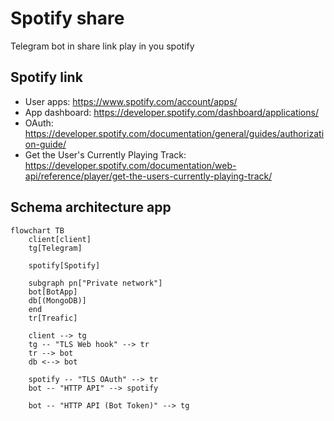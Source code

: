 # Spotify share 
Telegram bot in share link play in you spotify

## Spotify link

- User apps: https://www.spotify.com/account/apps/
- App dashboard: https://developer.spotify.com/dashboard/applications/
- OAuth: https://developer.spotify.com/documentation/general/guides/authorization-guide/
- Get the User's Currently Playing Track: https://developer.spotify.com/documentation/web-api/reference/player/get-the-users-currently-playing-track/

## Schema architecture app 

```mermaid
flowchart TB
    client[client]
    tg[Telegram] 

    spotify[Spotify]
    
    subgraph pn["Private network"]
    bot[BotApp]
    db[(MongoDB)]
    end
    tr[Treafic]
    
    client --> tg
    tg -- "TLS Web hook" --> tr
    tr --> bot
    db <--> bot

    spotify -- "TLS OAuth" --> tr
    bot -- "HTTP API" --> spotify
    
    bot -- "HTTP API (Bot Token)" --> tg 
```
